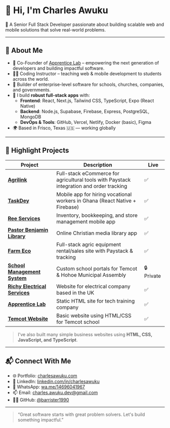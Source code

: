 # 👋 Hi, I'm Charles Awuku

🎯 A Senior Full Stack Developer passionate about building scalable web and mobile solutions that solve real-world problems.

---

## 🧠 About Me

- 💼 Co-Founder of [Apprentice Lab](https://apprenticelabgh.com) – empowering the next generation of developers and building impactful software.
- 👨‍🏫 Coding Instructor – teaching web & mobile development to students across the world.
- 🏢 Builder of enterprise-level software for schools, churches, companies, and governments.
- 🔧 I build **robust full-stack apps** with:
  - **Frontend**: React, Next.js, Tailwind CSS, TypeScript, Expo (React Native)
  - **Backend**: Node.js, Supabase, Firebase, Express, PostgreSQL, MongoDB
  - **DevOps & Tools**: GitHub, Vercel, Netlify, Docker (basic), Figma
- 🌍 Based in Frisco, Texas 🇺🇸 — working globally

---

## 🚀 Highlight Projects

| Project | Description | Live |
|--------|-------------|------|
| **[Agrilink](https://agrilink-taupe.vercel.app/)** | Full-stack eCommerce for agricultural tools with Paystack integration and order tracking | ✅ |
| **[TaskDey](https://taskdey.com)** | Mobile app for hiring vocational workers in Ghana (React Native + Firebase) | ✅ |
| **[Ree Services](https://reewill.com)** | Inventory, bookkeeping, and store management mobile app | ✅ |
| **[Pastor Benjamin Library](https://play.google.com/store/apps/details?id=com.barrister2010.pbol&pcampaignid=web_share)** | Online Christian media library app | ✅ |
| **[Farm Eco](https://farm-eco.vercel.app/)** | Full-stack agric equipment rental/sales site with Paystack & tracking | ✅ |
| **[School Management System](#)** | Custom school portals for Temcot & Hohoe Municipal Assembly | 🔒 Private |
| **[Richy Electrical Services](https://richyelectricals.co.uk)** | Website for electrical company based in the UK | ✅ |
| **[Apprentice Lab](https://apprenticelabgh.com)** | Static HTML site for tech training company | ✅ |
| **[Temcot Website](https://temcot.schools.com)** | Basic website using HTML/CSS for Temcot school | ✅ |

> I've also built many simple business websites using **HTML, CSS, JavaScript, and TypeScript**.

---

## 📬 Connect With Me

- 🌐 Portfolio: [charlesawuku.com](https://charlesawuku.com)
- 💼 LinkedIn: [linkedin.com/in/charlesawuku](https://www.linkedin.com/in/charles-awuku-385b93242/)
- 💬 WhatsApp: [wa.me/14696041967](https://wa.me/14696041967)
- 📫 Email: charles.awuku.dev@gmail.com
- 🧑‍💻 GitHub: [@barrister1990](https://github.com/barrister1990)

---

> “Great software starts with great problem solvers. Let's build something impactful.”
